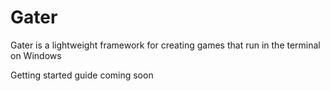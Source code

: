 # Gater
Gater is a lightweight framework for creating games that run in the terminal on Windows

Getting started guide coming soon
